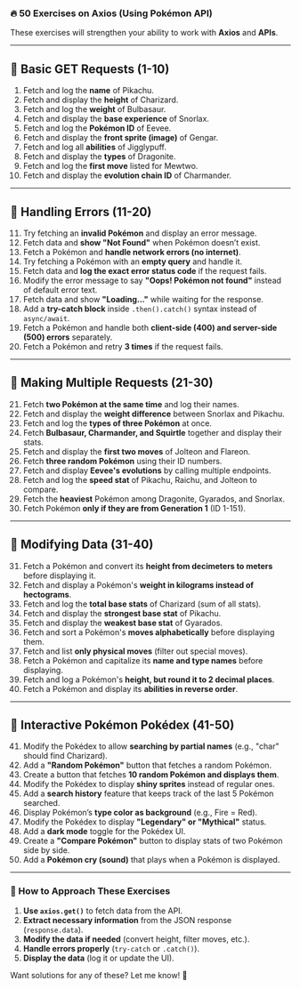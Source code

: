 ### **🔥 50 Exercises on Axios (Using Pokémon API)**

These exercises will strengthen your ability to work with **Axios** and **APIs**.

---

## **🔹 Basic GET Requests (1-10)**

1. Fetch and log the **name** of Pikachu.
2. Fetch and display the **height** of Charizard.
3. Fetch and log the **weight** of Bulbasaur.
4. Fetch and display the **base experience** of Snorlax.
5. Fetch and log the **Pokémon ID** of Eevee.
6. Fetch and display the **front sprite (image)** of Gengar.
7. Fetch and log all **abilities** of Jigglypuff.
8. Fetch and display the **types** of Dragonite.
9. Fetch and log the **first move** listed for Mewtwo.
10. Fetch and display the **evolution chain ID** of Charmander.

---

## **🔹 Handling Errors (11-20)**

11. Try fetching an **invalid Pokémon** and display an error message.
12. Fetch data and **show "Not Found"** when Pokémon doesn’t exist.
13. Fetch a Pokémon and **handle network errors (no internet)**.
14. Try fetching a Pokémon with an **empty query** and handle it.
15. Fetch data and **log the exact error status code** if the request fails.
16. Modify the error message to say **"Oops! Pokémon not found"** instead of default error text.
17. Fetch data and show **"Loading..."** while waiting for the response.
18. Add a **try-catch block** inside `.then().catch()` syntax instead of `async/await`.
19. Fetch a Pokémon and handle both **client-side (400) and server-side (500) errors** separately.
20. Fetch a Pokémon and retry **3 times** if the request fails.

---

## **🔹 Making Multiple Requests (21-30)**

21. Fetch **two Pokémon at the same time** and log their names.
22. Fetch and display the **weight difference** between Snorlax and Pikachu.
23. Fetch and log the **types of three Pokémon** at once.
24. Fetch **Bulbasaur, Charmander, and Squirtle** together and display their stats.
25. Fetch and display the **first two moves** of Jolteon and Flareon.
26. Fetch **three random Pokémon** using their ID numbers.
27. Fetch and display **Eevee's evolutions** by calling multiple endpoints.
28. Fetch and log the **speed stat** of Pikachu, Raichu, and Jolteon to compare.
29. Fetch the **heaviest** Pokémon among Dragonite, Gyarados, and Snorlax.
30. Fetch Pokémon **only if they are from Generation 1** (ID 1-151).

---

## **🔹 Modifying Data (31-40)**

31. Fetch a Pokémon and convert its **height from decimeters to meters** before displaying it.
32. Fetch and display a Pokémon's **weight in kilograms instead of hectograms**.
33. Fetch and log the **total base stats** of Charizard (sum of all stats).
34. Fetch and display the **strongest base stat** of Pikachu.
35. Fetch and display the **weakest base stat** of Gyarados.
36. Fetch and sort a Pokémon's **moves alphabetically** before displaying them.
37. Fetch and list **only physical moves** (filter out special moves).
38. Fetch a Pokémon and capitalize its **name and type names** before displaying.
39. Fetch and log a Pokémon's **height, but round it to 2 decimal places**.
40. Fetch a Pokémon and display its **abilities in reverse order**.

---

## **🔹 Interactive Pokémon Pokédex (41-50)**

41. Modify the Pokédex to allow **searching by partial names** (e.g., "char" should find Charizard).
42. Add a **"Random Pokémon"** button that fetches a random Pokémon.
43. Create a button that fetches **10 random Pokémon and displays them**.
44. Modify the Pokédex to display **shiny sprites** instead of regular ones.
45. Add a **search history** feature that keeps track of the last 5 Pokémon searched.
46. Display Pokémon’s **type color as background** (e.g., Fire = Red).
47. Modify the Pokédex to display **"Legendary" or "Mythical"** status.
48. Add a **dark mode** toggle for the Pokédex UI.
49. Create a **"Compare Pokémon"** button to display stats of two Pokémon side by side.
50. Add a **Pokémon cry (sound)** that plays when a Pokémon is displayed.

---

### **📌 How to Approach These Exercises**

1. **Use `axios.get()`** to fetch data from the API.
2. **Extract necessary information** from the JSON response (`response.data`).
3. **Modify the data if needed** (convert height, filter moves, etc.).
4. **Handle errors properly** (`try-catch` or `.catch()`).
5. **Display the data** (log it or update the UI).

Want solutions for any of these? Let me know! 🚀
